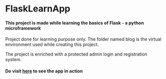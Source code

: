 # FlaskLearnApp

#### This project is made while learning the basics of Flask - a python microframework

Project done for learning purpose only.
The folder named blog is the virtual environment used while creating this project.

The project is enriched with a protected admin login and registration system.

#### Do visit [here](http://shreee.pythonanywhere.com/) to see the app in action
